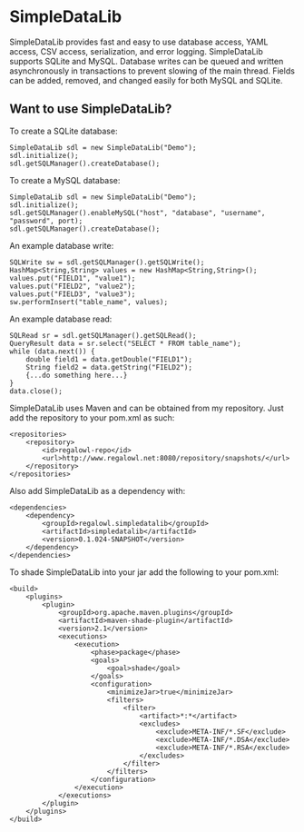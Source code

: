 SimpleDataLib
===========

SimpleDataLib provides fast and easy to use database access, YAML access, CSV access, serialization, and error logging.  SimpleDataLib supports SQLite and MySQL.  Database writes can be queued and written asynchronously in transactions to prevent slowing of the main thread.  Fields can be added, removed, and changed easily for both MySQL and SQLite.

Want to use SimpleDataLib?
---------
To create a SQLite database:
```
SimpleDataLib sdl = new SimpleDataLib("Demo");
sdl.initialize();
sdl.getSQLManager().createDatabase();
```

To create a MySQL database:
```
SimpleDataLib sdl = new SimpleDataLib("Demo");
sdl.initialize();
sdl.getSQLManager().enableMySQL("host", "database", "username", "password", port);
sdl.getSQLManager().createDatabase();
```

An example database write:
```
SQLWrite sw = sdl.getSQLManager().getSQLWrite();
HashMap<String,String> values = new HashMap<String,String>();
values.put("FIELD1", "value1");
values.put("FIELD2", "value2");
values.put("FIELD3", "value3");
sw.performInsert("table_name", values);
```

An example database read:
```
SQLRead sr = sdl.getSQLManager().getSQLRead();
QueryResult data = sr.select("SELECT * FROM table_name");
while (data.next()) {
	double field1 = data.getDouble("FIELD1");
	String field2 = data.getString("FIELD2");
	{...do something here...}
}
data.close();
```

SimpleDataLib uses Maven and can be obtained from my repository.  Just add the repository to your pom.xml as such:
```
<repositories>
	<repository>
		<id>regalowl-repo</id>
		<url>http://www.regalowl.net:8080/repository/snapshots/</url>
	</repository>
</repositories>
```

Also add SimpleDataLib as a dependency with:
```
<dependencies>
	<dependency>
		<groupId>regalowl.simpledatalib</groupId>
		<artifactId>simpledatalib</artifactId>
		<version>0.1.024-SNAPSHOT</version>
	</dependency>
</dependencies>
```
To shade SimpleDataLib into your jar add the following to your pom.xml:
```
<build>
	<plugins>
		<plugin>
			<groupId>org.apache.maven.plugins</groupId>
			<artifactId>maven-shade-plugin</artifactId>
			<version>2.1</version>
			<executions>
				<execution>
					<phase>package</phase>
					<goals>
						<goal>shade</goal>
					</goals>
					<configuration>
						<minimizeJar>true</minimizeJar>
						<filters>
							<filter>
								<artifact>*:*</artifact>
								<excludes>
									<exclude>META-INF/*.SF</exclude>
									<exclude>META-INF/*.DSA</exclude>
									<exclude>META-INF/*.RSA</exclude>
								</excludes>
							</filter>
						</filters>
					</configuration>
				</execution>
			</executions>
		</plugin>
	</plugins>
</build>
```

